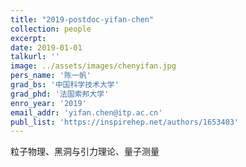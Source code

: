 ```yaml
---
title: "2019-postdoc-yifan-chen"
collection: people
excerpt: 
date: 2019-01-01
talkurl: ''
image: ../assets/images/chenyifan.jpg
pers_name: '陈一帆'
grad_bs: '中国科学技术大学'
grad_phd: '法国索邦大学'
enro_year: '2019' 
email_addr: 'yifan.chen@itp.ac.cn'
publ_list: 'https://inspirehep.net/authors/1653403'
---
```



粒子物理、黑洞与引力理论、量子测量




